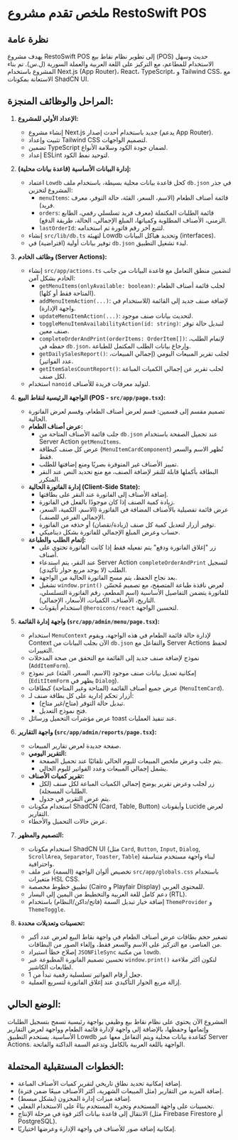 
# ملخص تقدم مشروع RestoSwift POS

## نظرة عامة
يهدف مشروع RestoSwift POS إلى تطوير نظام نقاط بيع (POS) حديث وسهل الاستخدام للمطاعم، مع التركيز على اللغة العربية والعملة السورية (ل.س). تم بناء المشروع باستخدام Next.js (App Router)، React، TypeScript، و Tailwind CSS، مع الاستعانة بمكونات ShadCN UI.

## المراحل والوظائف المنجزة:

1.  **الإعداد الأولي للمشروع:**
    *   إنشاء مشروع Next.js جديد باستخدام أحدث إصدار (يدعم App Router).
    *   تثبيت وإعداد Tailwind CSS لتصميم الواجهات.
    *   تضمين TypeScript لضمان جودة الكود وسلامة الأنواع.
    *   إعداد ESLint لتوحيد نمط الكود.

2.  **إدارة البيانات الأساسية (قاعدة بيانات محلية):**
    *   اعتماد `Lowdb` كحل قاعدة بيانات محلية بسيطة، باستخدام ملف `db.json` في جذر المشروع لتخزين:
        *   `menuItems`: قائمة أصناف الطعام (الاسم، السعر، الفئة، حالة التوفر، معرف فريد).
        *   `orders`: قائمة الطلبات المكتملة (معرف فريد تسلسلي رقمي، الطابع الزمني، الأصناف المطلوبة وكمياتها، المبلغ الإجمالي، الحالة، طريقة الدفع).
        *   `lastOrderId`: لتتبع آخر رقم فاتورة تم استخدامه.
    *   إنشاء `src/lib/db.ts` لتهيئة Lowdb وتحديد هياكل البيانات (interfaces).
    *   توفير بيانات أولية (افتراضية) في `db.json` لبدء تشغيل التطبيق.

3.  **وظائف الخادم (Server Actions):**
    *   إنشاء `src/app/actions.ts` لتضمين منطق التعامل مع قاعدة البيانات من جانب الخادم بشكل آمن:
        *   `getMenuItems(onlyAvailable: boolean)`: لجلب قائمة أصناف الطعام (المتاحة فقط أو كلها).
        *   `addMenuItemAction(...)`: لإضافة صنف جديد إلى القائمة (للاستخدام في واجهة الإدارة).
        *   `updateMenuItemAction(...)`: لتحديث بيانات صنف موجود.
        *   `toggleMenuItemAvailabilityAction(id: string)`: لتبديل حالة توفر صنف معين.
        *   `completeOrderAndPrint(orderItems: OrderItem[])`: لإتمام الطلب، حفظه في `db.json`، وإرجاع بيانات الطلب المكتمل للطباعة.
        *   `getDailySalesReport()`: لجلب تقرير المبيعات اليومي (إجمالي المبيعات، عدد الفواتير).
        *   `getItemSalesCountReport()`: لجلب تقرير عن إجمالي الكميات المباعة لكل صنف.
    *   استخدام `nanoid` لتوليد معرفات فريدة للأصناف.

4.  **الواجهة الرئيسية لنقاط البيع (POS - `src/app/page.tsx`):**
    *   تصميم مقسم إلى قسمين: قسم لعرض أصناف الطعام، وقسم لعرض الفاتورة الحالية.
    *   **عرض أصناف الطعام:**
        *   جلب قائمة الأصناف المتاحة من `db.json` عند تحميل الصفحة باستخدام Server Action `getMenuItems`.
        *   عرض كل صنف كبطاقة (`MenuItemCardComponent`) تُظهر الاسم والسعر فقط.
        *   تمييز الأصناف غير المتوفرة بصريًا ومنع إضافتها للطلب.
        *   البطاقة بأكملها قابلة للنقر لإضافة الصنف، مع منع تحديد النص عند النقر المتكرر.
    *   **إدارة الفاتورة الحالية (Client-Side State):**
        *   إضافة الأصناف إلى الفاتورة عند النقر على بطاقتها.
        *   زيادة كمية الصنف إذا كان موجودًا بالفعل في الفاتورة.
        *   عرض قائمة تفصيلية بالأصناف المضافة في الفاتورة (الاسم، الكمية، السعر، الإجمالي الفرعي للصنف).
        *   توفير أزرار لتعديل كمية كل صنف (زيادة/نقصان) أو حذفه من الفاتورة.
        *   حساب وعرض المبلغ الإجمالي للفاتورة بشكل ديناميكي.
    *   **إتمام الطلب والطباعة:**
        *   زر "إغلاق الفاتورة ودفع" يتم تفعيله فقط إذا كانت الفاتورة تحتوي على أصناف.
        *   عند النقر، يتم استدعاء Server Action `completeOrderAndPrint` لتسجيل الطلب (لا يوجد مربع حوار تأكيدي).
        *   بعد نجاح الحفظ، يتم مسح الفاتورة الحالية من الواجهة.
        *   تشغيل `window.print()` لعرض نافذة طباعة المتصفح، مع تصميم مُحسّن للفاتورة يتضمن التفاصيل الأساسية (اسم المطعم، رقم الفاتورة التسلسلي، التاريخ، الأصناف، الكميات، الأسعار، الإجمالي).
        *   استخدام أيقونات `@heroicons/react` لتحسين الواجهة.

5.  **واجهة إدارة القائمة (`src/app/admin/menu/page.tsx`):**
    *   استخدام `MenuContext` لإدارة حالة قائمة الطعام في هذه الواجهة، ويقوم Context الآن بجلب البيانات من `db.json` والتفاعل مع Server Actions لحفظ التغييرات.
    *   نموذج لإضافة صنف جديد إلى القائمة مع التحقق من صحة المدخلات (`AddItemForm`).
    *   إمكانية تعديل بيانات صنف موجود (الاسم، السعر، الفئة) عبر نموذج (`EditItemForm` يظهر في `Dialog`).
    *   عرض جميع أصناف القائمة (المتاحة وغير المتاحة) كبطاقات (`MenuItemCard`).
    *   أزرار تحكم إدارية على كل بطاقة صنف لـ:
        *   تبديل حالة التوفر (متاح/غير متاح).
        *   فتح نموذج التعديل.
    *   عرض مؤشرات التحميل ورسائل toast عند تنفيذ العمليات.

6.  **واجهة التقارير (`src/app/admin/reports/page.tsx`):**
    *   صفحة جديدة لعرض تقارير المبيعات.
    *   **التقرير اليومي:**
        *   يتم جلب وعرض ملخص المبيعات لليوم الحالي تلقائيًا عند تحميل الصفحة.
        *   يشمل إجمالي المبيعات وعدد الفواتير لليوم الحالي.
    *   **تقرير كميات الأصناف:**
        *   زر لجلب وعرض تقرير يوضح إجمالي الكميات المباعة لكل صنف (لكل الطلبات المسجلة).
        *   يتم عرض التقرير في جدول.
    *   استخدام مكونات ShadCN (Card, Table, Button) وأيقونات Lucide لعرض التقارير.
    *   عرض حالات التحميل والأخطاء.

7.  **التصميم والمظهر:**
    *   استخدام مكونات ShadCN UI (مثل `Card`, `Button`, `Input`, `Dialog`, `ScrollArea`, `Separator`, `Toaster`, `Table`) لبناء واجهة مستخدم متناسقة واحترافية.
    *   تخصيص ألوان الواجهة (السمة) عبر ملف `src/app/globals.css` باستخدام متغيرات HSL CSS.
    *   تطبيق خطوط مخصصة (Cairo و Playfair Display) للمحتوى العربي.
    *   دعم كامل للغة العربية والتخطيط من اليمين إلى اليسار (RTL).
    *   إضافة خيار تبديل السمة (فاتح/داكن/النظام) باستخدام `ThemeProvider` و `ThemeToggle`.

8.  **تحسينات وتعديلات محددة:**
    *   تصغير حجم بطاقات عرض أصناف الطعام في واجهة نقاط البيع لعرض عدد أكبر من العناصر، مع التركيز على الاسم والسعر فقط، وإلغاء الصور من البطاقات.
    *   إصلاح خطأ استيراد `JSONFileSync` من مكتبة `lowdb`.
    *   تحسين تصميم الفاتورة المطبوعة عبر `window.print()` لتكون أكثر ملاءمة لطابعات الكاشير.
    *   جعل أرقام الفواتير تسلسلية رقمية تبدأ من 1.
    *   إزالة مربع الحوار التأكيدي عند إغلاق الفاتورة لتسريع العملية.

## الوضع الحالي:
المشروع الآن يحتوي على نظام نقاط بيع وظيفي بواجهة رئيسية تسمح بتسجيل الطلبات وإتمامها وحفظها، بالإضافة إلى واجهة لإدارة قائمة الطعام وواجهة لعرض التقارير الأساسية. يستخدم التطبيق Lowdb كقاعدة بيانات محلية ويتم التفاعل معها عبر Server Actions. الواجهة باللغة العربية بالكامل وتدعم السمة الداكنة والفاتحة.

## الخطوات المستقبلية المحتملة:
*   إضافة إمكانية تحديد نطاق تاريخي لتقرير كميات الأصناف المباعة.
*   إضافة المزيد من التقارير (مثل المبيعات الشهرية، أكثر الأصناف مبيعًا ضمن فترة).
*   إضافة ميزات إدارة المخزون (بشكل مبسط).
*   تحسينات على واجهة المستخدم وتجربة المستخدم بناءً على الاستخدام الفعلي.
*   الانتقال إلى قاعدة بيانات أكثر قوة في مرحلة الإنتاج (مثل Firebase Firestore أو PostgreSQL).
*   إمكانية إضافة صور للأصناف في واجهة الإدارة وعرضها اختياريًا.

